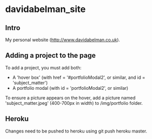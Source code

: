 # davidabelman_site

Intro
-----
My personal website (http://www.davidabelman.co.uk).

Adding a project to the page
-----------------------------
To add a project, you must add both:

* A 'hover box' (with href = '#portfolioModal2', or similar, and id = 'subject_matter')
* A portfolio modal (with id = 'portfolioModal2', or similar)

To ensure a picture appears on the hover, add a picture named 'subject_matter.jpeg' (400-700px in width) to /img/portfolio folder.

Heroku
------
Changes need to be pushed to heroku using git push heroku master.
